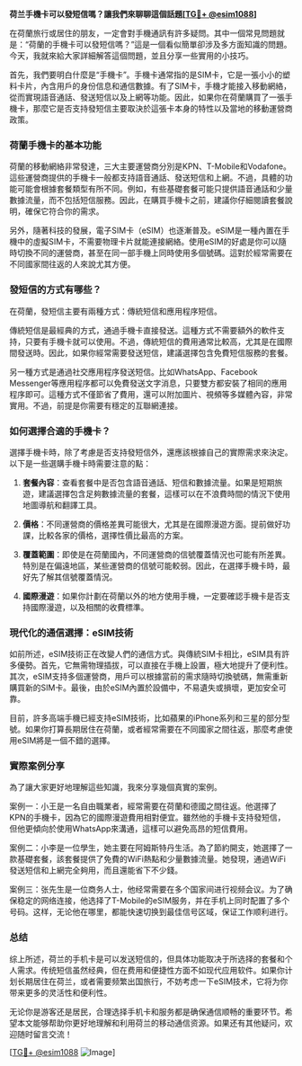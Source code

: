 **荷兰手機卡可以發短信嗎？讓我們來聊聊這個話題[[TG💪+ @esim1088](https://t.me/s/esim1088)]**

在荷蘭旅行或居住的朋友，一定會對手機通訊有許多疑問。其中一個常見問題就是：“荷蘭的手機卡可以發短信嗎？”這是一個看似簡單卻涉及多方面知識的問題。今天，我就來給大家詳細解答這個問題，並且分享一些實用的小技巧。

首先，我們要明白什麼是“手機卡”。手機卡通常指的是SIM卡，它是一張小小的塑料卡片，內含用戶的身份信息和通信數據。有了SIM卡，手機才能接入移動網絡，從而實現語音通話、發送短信以及上網等功能。因此，如果你在荷蘭購買了一張手機卡，那麼它是否支持發短信主要取決於這張卡本身的特性以及當地的移動運營商政策。

### 荷蘭手機卡的基本功能

荷蘭的移動網絡非常發達，三大主要運營商分別是KPN、T-Mobile和Vodafone。這些運營商提供的手機卡一般都支持語音通話、發送短信和上網。不過，具體的功能可能會根據套餐類型有所不同。例如，有些基礎套餐可能只提供語音通話和少量數據流量，而不包括短信服務。因此，在購買手機卡之前，建議你仔細閱讀套餐說明，確保它符合你的需求。

另外，隨著科技的發展，電子SIM卡（eSIM）也逐漸普及。eSIM是一種內置在手機中的虛擬SIM卡，不需要物理卡片就能連接網絡。使用eSIM的好處是你可以隨時切換不同的運營商，甚至在同一部手機上同時使用多個號碼。這對於經常需要在不同國家間往返的人來說尤其方便。

### 發短信的方式有哪些？

在荷蘭，發短信主要有兩種方式：傳統短信和應用程序短信。

傳統短信是最經典的方式，通過手機卡直接發送。這種方式不需要額外的軟件支持，只要有手機卡就可以使用。不過，傳統短信的費用通常比較高，尤其是在國際間發送時。因此，如果你經常需要發送短信，建議選擇包含免費短信服務的套餐。

另一種方式是通過社交應用程序發送短信。比如WhatsApp、Facebook Messenger等應用程序都可以免費發送文字消息，只要雙方都安裝了相同的應用程序即可。這種方式不僅節省了費用，還可以附加圖片、視頻等多媒體內容，非常實用。不過，前提是你需要有穩定的互聯網連接。

### 如何選擇合適的手機卡？

選擇手機卡時，除了考慮是否支持發短信外，還應該根據自己的實際需求來決定。以下是一些選購手機卡時需要注意的點：

1. **套餐內容**：查看套餐中是否包含語音通話、短信和數據流量。如果是短期旅遊，建議選擇包含足夠數據流量的套餐，這樣可以在不浪費時間的情況下使用地圖導航和翻譯工具。
   
2. **價格**：不同運營商的價格差異可能很大，尤其是在國際漫遊方面。提前做好功課，比較各家的價格，選擇性價比最高的方案。

3. **覆蓋範圍**：即使是在荷蘭國內，不同運營商的信號覆蓋情況也可能有所差異。特別是在偏遠地區，某些運營商的信號可能較弱。因此，在選擇手機卡時，最好先了解其信號覆蓋情況。

4. **國際漫遊**：如果你計劃在荷蘭以外的地方使用手機，一定要確認手機卡是否支持國際漫遊，以及相關的收費標準。

### 現代化的通信選擇：eSIM技術

如前所述，eSIM技術正在改變人們的通信方式。與傳統SIM卡相比，eSIM具有許多優勢。首先，它無需物理插拔，可以直接在手機上設置，極大地提升了便利性。其次，eSIM支持多個運營商，用戶可以根據當前的需求隨時切換號碼，無需重新購買新的SIM卡。最後，由於eSIM內置於設備中，不易遺失或損壞，更加安全可靠。

目前，許多高端手機已經支持eSIM技術，比如蘋果的iPhone系列和三星的部分型號。如果你打算長期居住在荷蘭，或者經常需要在不同國家之間往返，那麼考慮使用eSIM將是一個不錯的選擇。

### 實際案例分享

為了讓大家更好地理解這些知識，我來分享幾個真實的案例。

案例一：小王是一名自由職業者，經常需要在荷蘭和德國之間往返。他選擇了KPN的手機卡，因為它的國際漫遊費用相對便宜。雖然他的手機卡支持發短信，但他更傾向於使用WhatsApp來溝通，這樣可以避免高昂的短信費用。

案例二：小李是一位學生，她主要在阿姆斯特丹生活。為了節約開支，她選擇了一款基礎套餐，該套餐提供了免費的WiFi熱點和少量數據流量。她發現，通過WiFi發送短信和上網完全夠用，而且還能省下不少錢。

案例三：张先生是一位商务人士，他经常需要在多个国家间进行视频会议。为了确保稳定的网络连接，他选择了T-Mobile的eSIM服务，并在手机上同时配置了多个号码。这样，无论他在哪里，都能快速切换到最佳信号区域，保证工作顺利进行。

### 总结

综上所述，荷兰的手机卡是可以发送短信的，但具体功能取决于所选择的套餐和个人需求。传统短信虽然经典，但在费用和便捷性方面不如现代应用软件。如果你计划长期居住在荷兰，或者需要频繁出国旅行，不妨考虑一下eSIM技术，它将为你带来更多的灵活性和便利性。

无论你是游客还是居民，合理选择手机卡和服务都是确保通信顺畅的重要环节。希望本文能够帮助你更好地理解和利用荷兰的移动通信资源。如果还有其他疑问，欢迎随时留言交流！

[[TG💪+ @esim1088](https://t.me/s/esim1088) ![Image](https://i.postimg.cc/4NQfJmqS/Snipaste-2025-05-13-00-14-12.png)]